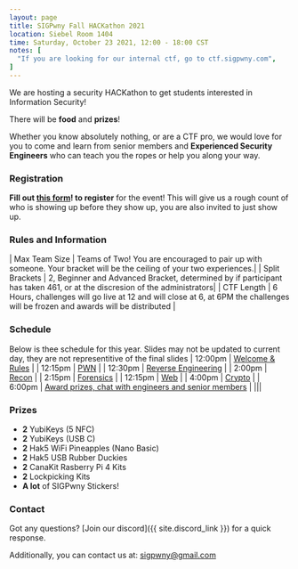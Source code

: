 ```yaml
---
layout: page
title: SIGPwny Fall HACKathon 2021
location: Siebel Room 1404
time: Saturday, October 23 2021, 12:00 - 18:00 CST
notes: [
  "If you are looking for our internal ctf, go to ctf.sigpwny.com",
]
---
```


We are hosting a security HACKathon to get students interested in Information Security!

There will be **food** and **prizes**!

Whether you know absolutely nothing, or are a CTF pro, 
we would love for you to come and learn from senior members and **Experienced Security Engineers** 
who can teach you the ropes or help you along your way.

### Registration
**Fill out [this form](https://forms.gle/1jQAyHwZgxEMgsqL9)! to register** for the event! This will give us a rough count of who is showing up before they show up, you are also invited to just show up.

### Rules and Information
| Max Team Size | Teams of Two! You are encouraged to pair up with someone. Your bracket will be the ceiling of your two experiences.|
| Split Brackets | 2, Beginner and Advanced Bracket, determined by if participant has taken 461, or at the discresion of the administrators|
| CTF Length | 6 Hours, challenges will go live at 12 and will close at 6, at 6PM the challenges will be frozen and awards will be distributed |



### Schedule
Below is thee schedule for this year. Slides may not be updated to current day, they are not representitive of the final slides
| 12:00pm | [Welcome & Rules](https://drive.google.com/open?id=1OQazs2_Ws2rXOn9rlmV2QxMDoxXQAtlEEiWeLienVu4) |
| 12:15pm | [PWN](https://sigpwny.com/presentation-content/07-pwn-I.pdf) |
| 12:30pm | [Reverse Engineering](https://sigpwny.com/presentation-content/06-reversing-I.pdf) |
| 2:00pm | [Recon](https://sigpwny.com/presentation-content/SP2019/osint.pdf) |
| 2:15pm | [Forensics](https://sigpwny.com/presentation-content/FA2019/forensics.pdf) |
| 12:15pm | [Web](https://sigpwny.com/presentation-content/FA2021/02-web.pdf) |
| 4:00pm | [Crypto](https://sigpwny.com/presentation-content/FA2021/04-crypto.pdf) |
| 6:00pm | [Award prizes, chat with engineers and senior members](https://docs.google.com/presentation/d/1CMmSA05yjoAuxqZtgYCP-zpeh35fCMzTxHK6o8nwUAs/edit?usp=sharing) |
|||

### Prizes

- **2** YubiKeys (5 NFC)
- **2** YubiKeys (USB C)
- **2** Hak5 WiFi Pineapples (Nano Basic)
- **2** Hak5 USB Rubber Duckies
- **2** CanaKit Rasberry Pi 4 Kits
- **2** Lockpicking Kits
- **A lot** of SIGPwny Stickers! 


### Contact

Got any questions? [Join our discord]({{ site.discord_link }}) for a quick response.

Additionally, you can contact us at: [sigpwny@gmail.com](mailto:sigpwny@gmail.com)
